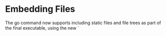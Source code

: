 # Embedding Files

The go command now supports including static files and file trees as part of the final executable, using the new `